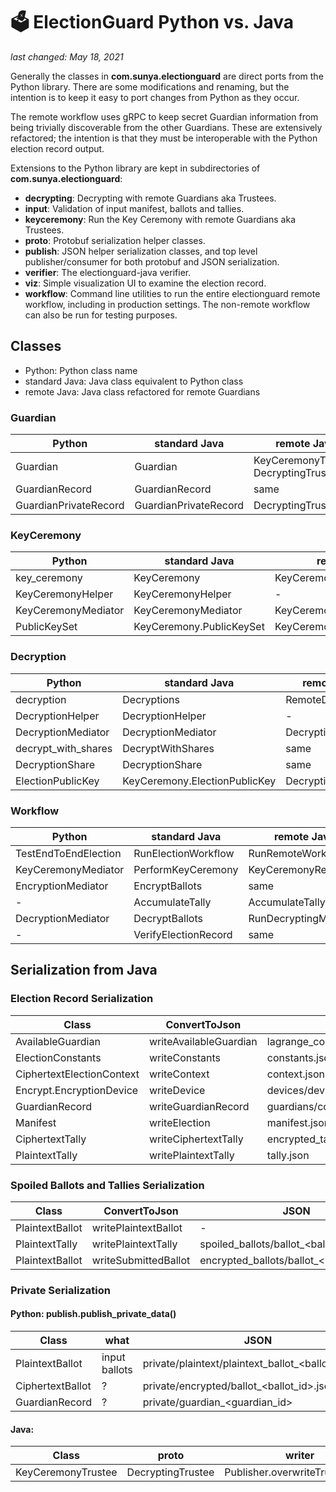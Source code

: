 # 🗳 ElectionGuard Python vs. Java
_last changed: May 18, 2021_

Generally the classes in **com.sunya.electionguard** are direct ports from the Python library. There are some 
modifications and renaming, but the intention is to keep it easy to port changes from Python as they occur.

The remote workflow uses gRPC to keep secret Guardian information from being trivially discoverable from the other 
Guardians. These are extensively refactored; the intention is that they must be interoperable with the Python
election record output.

Extensions to the Python library are kept in subdirectories of **com.sunya.electionguard**:
* **decrypting**: Decrypting with remote Guardians aka Trustees.
* **input**: Validation of input manifest, ballots and tallies. 
* **keyceremony**: Run the Key Ceremony with remote Guardians aka Trustees.
* **proto**: Protobuf serialization helper classes.
* **publish**: JSON helper serialization classes, and top level publisher/consumer for both protobuf and JSON serialization.
* **verifier**: The electionguard-java verifier.
* **viz**: Simple visualization UI to examine the election record.
* **workflow**: Command line utilities to run the entire electionguard remote workflow, including in production settings.
The non-remote workflow can also be run for testing purposes.

## Classes

* Python: Python class name
* standard Java: Java class equivalent to Python class
* remote Java: Java class refactored for remote Guardians

### Guardian

| Python | standard Java | remote Java |
| --- | --- | --- |
| Guardian | Guardian | KeyCeremonyTrustee, DecryptingTrustee |
| GuardianRecord | GuardianRecord | same |
| GuardianPrivateRecord | GuardianPrivateRecord | DecryptingTrustee |

### KeyCeremony

| Python | standard Java | remote Java |
| --- | --- | --- |
| key_ceremony | KeyCeremony | KeyCeremony2 |
| KeyCeremonyHelper | KeyCeremonyHelper | - |
| KeyCeremonyMediator | KeyCeremonyMediator | KeyCeremonyRemoteMediator |
| PublicKeySet | KeyCeremony.PublicKeySet | KeyCeremonyTrustee |

### Decryption

| Python | standard Java | remote Java |
| --- | --- | --- |
| decryption | Decryptions | RemoteDecryptions |
| DecryptionHelper | DecryptionHelper | - |
| DecryptionMediator | DecryptionMediator | DecryptingMediator |
| decrypt_with_shares | DecryptWithShares | same |
| DecryptionShare | DecryptionShare | same |
| ElectionPublicKey | KeyCeremony.ElectionPublicKey | DecryptingTrustee |

### Workflow

| Python | standard Java | remote Java           |
| --- | --- |-----------------------|
| TestEndToEndElection | RunElectionWorkflow | RunRemoteWorkflow     |
| KeyCeremonyMediator | PerformKeyCeremony | KeyCeremonyRemote     |
| EncryptionMediator | EncryptBallots | same                  |
| - | AccumulateTally | AccumulateTally       |
| DecryptionMediator | DecryptBallots | RunDecryptingMediator |
| - | VerifyElectionRecord | same                  |

## Serialization from Java

### Election Record Serialization

| Class | ConvertToJson | JSON | proto writer | election_record.proto |
| --- | --- | --- | --- | --- |
| AvailableGuardian | writeAvailableGuardian | lagrange_coordinates/available_guardian_<guardian_id>.json | ElectionRecordToProto.convertAvailableGuardian | ElectionRecord.AvailableGuardian |
| ElectionConstants | writeConstants | constants.json | ElectionRecordToProto.convertConstants | ElectionRecord.Constants |
| CiphertextElectionContext | writeContext | context.json | ElectionRecordToProto.convertContext | ElectionRecord.ElectionContext |
| Encrypt.EncryptionDevice | writeDevice | devices/device_<device_id>.json | ElectionRecordToProto.convertDevice | ElectionRecord.EncryptionDevice |
| GuardianRecord | writeGuardianRecord | guardians/coefficient_validation_set_<guardian_id>.json | ElectionRecordToProto.convertGuardianRecord | ElectionRecord.GuardianRecord |
| Manifest | writeElection | manifest.json | ManifestToProto.translateToProto | manifest.proto |
| CiphertextTally | writeCiphertextTally | encrypted_tally.json | CiphertextTallyToProto.translateToProto | ciphertext_tally.proto |
| PlaintextTally | writePlaintextTally | tally.json | PlaintextTallyToProto.translateToProto | plaintext_tally.proto |

### Spoiled Ballots and Tallies Serialization

| Class | ConvertToJson | JSON | proto writer | protobuf |
| --- | --- | --- | --- | --- |
| PlaintextBallot | writePlaintextBallot | - | PlaintextBallotToProto.translateToProto | spoiledPlaintextBallot.protobuf |
| PlaintextTally | writePlaintextTally | spoiled_ballots/ballot_<ballot_id>.json | PlaintextTallyToProto.translateToProto | spoiledPlaintextTally.protobuf |
| PlaintextBallot | writeSubmittedBallot | encrypted_ballots/ballot_<ballot_id>.json | CiphertextBallotToProto.translateToProto | submittedBallot.protobuf |

### Private Serialization

#### Python: publish.publish_private_data()

| Class | what | JSON | 
| --- | --- | --- | 
| PlaintextBallot | input ballots | private/plaintext/plaintext_ballot_<ballot_id>.json | 
| CiphertextBallot | ? | private/encrypted/ballot_<ballot_id>.json | 
| GuardianRecord | ? | private/guardian_<guardian_id> | 

#### Java:

| Class | proto | writer | protobuf |
| --- | --- | --- | --- | 
| KeyCeremonyTrustee | DecryptingTrustee | Publisher.overwriteTrusteeProto | <output_dir>/<guardian_id>.protobuf |  

